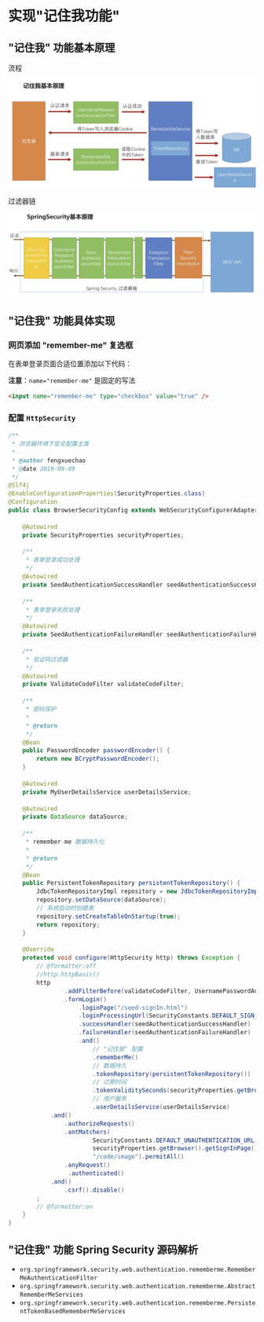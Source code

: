 # 实现"记住我功能"

## "记住我" 功能基本原理

流程

![记住我功能基本原理.png](记住我功能基本原理.png)

过滤器链

![记住我功能基本原理_过滤器链.png](记住我功能基本原理_过滤器链.png)

## "记住我" 功能具体实现

### 网页添加 "remember-me" 复选框

在表单登录页面合适位置添加以下代码：

**注意**：`name="remember-me"` 是固定的写法

```html
<input name="remember-me" type="checkbox" value="true" />
```

### 配置 `HttpSecurity`

```java
/**
 * 浏览器环境下安全配置主类
 *
 * @author fengxuechao
 * @date 2019-09-09
 */
@Slf4j
@EnableConfigurationProperties(SecurityProperties.class)
@Configuration
public class BrowserSecurityConfig extends WebSecurityConfigurerAdapter {

    @Autowired
    private SecurityProperties securityProperties;

    /**
     * 表单登录成功处理
     */
    @Autowired
    private SeedAuthenticationSuccessHandler seedAuthenticationSuccessHandler;

    /**
     * 表单登录失败处理
     */
    @Autowired
    private SeedAuthenticationFailureHandler seedAuthenticationFailureHandler;

    /**
     * 验证码过滤器
     */
    @Autowired
    private ValidateCodeFilter validateCodeFilter;

    /**
     * 密码保护
     *
     * @return
     */
    @Bean
    public PasswordEncoder passwordEncoder() {
        return new BCryptPasswordEncoder();
    }

    @Autowired
    private MyUserDetailsService userDetailsService;

    @Autowired
    private DataSource dataSource;

    /**
     * remember-me 数据持久化
     *
     * @return
     */
    @Bean
    public PersistentTokenRepository persistentTokenRepository() {
        JdbcTokenRepositoryImpl repository = new JdbcTokenRepositoryImpl();
        repository.setDataSource(dataSource);
        // 系统启动时创建表
        repository.setCreateTableOnStartup(true);
        return repository;
    }

    @Override
    protected void configure(HttpSecurity http) throws Exception {
        // @formatter:off
        //http.httpBasic()
        http
                .addFilterBefore(validateCodeFilter, UsernamePasswordAuthenticationFilter.class)
                .formLogin()
                    .loginPage("/seed-signIn.html")
                    .loginProcessingUrl(SecurityConstants.DEFAULT_SIGN_IN_PROCESSING_URL_FORM)
                    .successHandler(seedAuthenticationSuccessHandler)
                    .failureHandler(seedAuthenticationFailureHandler)
                    .and()
                        // "记住我" 配置
                        .rememberMe()
                        // 数据持久
                        .tokenRepository(persistentTokenRepository())
                        // 过期时间
                        .tokenValiditySeconds(securityProperties.getBrowser().getRememberMeSeconds())
                        // 用户服务
                        .userDetailsService(userDetailsService)
            .and()
                .authorizeRequests()
                .antMatchers(
                        SecurityConstants.DEFAULT_UNAUTHENTICATION_URL,
                        securityProperties.getBrowser().getSignInPage(),
                        "/code/image").permitAll()
                .anyRequest()
                 .authenticated()
            .and()
                .csrf().disable()
        ;
        // @formatter:on
    }
}
```

## "记住我" 功能 Spring Security 源码解析

- `org.springframework.security.web.authentication.rememberme.RememberMeAuthenticationFilter`
- `org.springframework.security.web.authentication.rememberme.AbstractRememberMeServices`
- `org.springframework.security.web.authentication.rememberme.PersistentTokenBasedRememberMeServices`

